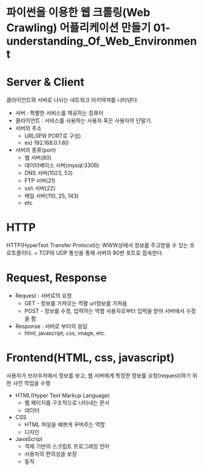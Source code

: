 파이썬을 이용한 웹 크롤링(Web Crawling) 어플리케이션 만들기
01-understanding_Of_Web_Environment
===================================

# Server & Client
클라이언트와 서버로 나뉘는 네트워크 아키텍쳐를 나타낸다.
* 서버 : 특별한 서비스를 제공하는 컴퓨터
* 클라이언트 : 서비스를 사용하는 사용자 혹은 사용자의 단말기.
* 서버의 주소 
    +  URL(IP와 PORT로 구성)
    +  ex) 192.168.0.1:80
* 서버의 종류(port)
    +  웹 서버(80)
    +  데이터베이스 서버(mysql:3306)
    +  DNS 서버(1023, 53)
    +  FTP 서버(21)
    +  ssh 서버(22)
    +  메일 서버(110, 25, 143)
    +  etc
    
# HTTP
HTTP(HyperText Transfer Protocol)는 WWW상에서 정보를 주고받을 수 있는 프로토콜이다.
    + TCP와 UDP 통신을 통해 서버의 80번 포트로 접속한다.
   
# Request, Response
* Request : 서버로의 요청
    +  GET - 정보를 가져오는 역활
       url정보를 가져옴
    +  POST - 정보를 수정, 입력하는 역할
       사용자로부터 입력을 받아 서버에서 수정을 함
* Response : 서버로 부터의 응답
    +  html, javascript, css, image, etc.
    
# Frontend(HTML, css, javascript)
사용자가 브라우저에서 정보를 보고, 웹 서버에게 특정한 정보를 요청(request)하기 위한 사전 작업을 수행
* HTML(Hyper Text Markup Language)
    + 웹 페이지를 구조적으로 나타내는 문서
    + 데이터
* CSS
    + HTML 파일을 예쁘게 꾸며주는 역할
    + 디자인
* JavaScript 
    + 객체 기반의 스크립트 프로그래밍 언어
    + 사용자의 편의성을 보장
    + 동작
